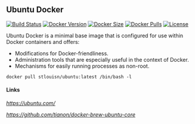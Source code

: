 [circleci_logo]: https://circleci.com/gh/stlouisn/ubuntu_docker.svg?style=svg
[circleci_url]: https://app.circleci.com/pipelines/github/stlouisn/ubuntu_docker

[docker_version_logo]: http://img.shields.io/docker/v/stlouisn/ubuntu/latest?arch=arm64
[docker_version_url]: https://hub.docker.com/r/stlouisn/ubuntu

[docker_size_logo]: http://img.shields.io/docker/image-size/stlouisn/ubuntu/latest
[docker_size_url]: https://hub.docker.com/r/stlouisn/ubuntu

[docker_pulls_logo]: https://img.shields.io/docker/pulls/stlouisn/ubuntu
[docker_pulls_url]: https://hub.docker.com/r/stlouisn/ubuntu

[license_logo]: https://img.shields.io/github/license/tianon/docker-brew-ubuntu-core
[license_url]: https://github.com/tianon/docker-brew-ubuntu-core/blob/master/LICENSE

## Ubuntu Docker

[![Build Status][circleci_logo]][circleci_url]
[![Docker Version][docker_version_logo]][docker_version_url]
[![Docker Size][docker_size_logo]][docker_size_url]
[![Docker Pulls][docker_pulls_logo]][docker_pulls_url]
[![License][license_logo]][license_url]

Ubuntu Docker is a minimal base image that is configured for use within Docker containers and offers:

- Modifications for Docker-friendliness.
- Administration tools that are especially useful in the context of Docker.
- Mechanisms for easily running processes as non-root.

```docker
docker pull stlouisn/ubuntu:latest /bin/bash -l
```

#### Links

*https://ubuntu.com/*

*https://github.com/tianon/docker-brew-ubuntu-core*
